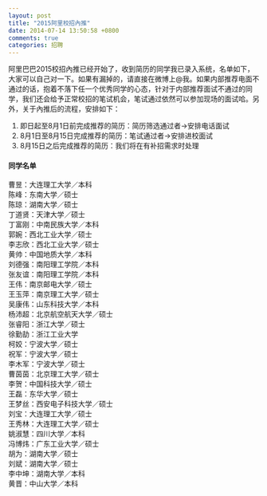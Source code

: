 ```yaml
---
layout: post
title: "2015阿里校招內推"
date: 2014-07-14 13:50:58 +0800
comments: true
categories: 招聘
---
```


阿里巴巴2015校招內推已经开始了，收到简历的同学我已录入系统，名单如下，大家可以自己对一下。如果有漏掉的，请直接在微博上@我。如果内部推荐电面不通过的话，抱着不落下任一个优秀同学的心态，针对于内部推荐面试不通过的同学，我们还会给予正常校招的笔试机会，笔试通过依然可以参加现场的面试哈。另外，关于內推后的流程，安排如下：

1. 即日起至8月1日前完成推荐的简历：简历筛选通过者->安排电话面试
2. 8月1日至8月15日完成推荐的简历：笔试通过者->安排进校面试
3. 8月15日之后完成推荐的简历：我们将在有补招需求时处理

#### 同学名单
曹昱：大连理工大学／本科<br/>
陈峰：东南大学／硕士<br/>
陈琼：湖南大学／硕士<br/>
丁道贤：天津大学／硕士<br/>
丁富刚：中南民族大学／本科<br/>
郭婉：西北工业大学／硕士<br/>
李志欣：西北工业大学／硕士<br/>
黄帅：中国地质大学／本科<br/>
刘德强：南阳理工学院／本科<br/>
张友谊：南阳理工学院／本科<br/>
王伟：南京邮电大学／硕士<br/>
王玉萍：南京理工大学／硕士<br/>
吴康伟：山东科技大学／本科<br/>
杨沛超：北京航空航天大学／硕士<br/>
张睿阳：浙江大学／硕士<br/>
徐勤劼：浙江工业大学<br/>
柯姣：宁波大学／硕士<br/>
祝军：宁波大学／硕士<br/>
李木军：宁波大学／硕士<br/>
曹茵茵：北京理工大学／硕士<br/>
李贺：中国科技大学／硕士<br/>
王磊：东华大学／硕士<br/>
王梦丝：西安电子科技大学／硕士<br/>
刘宝：大连理工大学／硕士<br/>
王秀林：大连理工大学／硕士<br/>
姚淑慧：四川大学／本科<br/>
冯博炜：广东工业大学／硕士<br/>
胡为：湖南大学／硕士<br/>
刘斌：湖南大学／硕士<br/>
李中坤：湖南大学／本科<br/>
黄晋：中山大学／本科<br/>